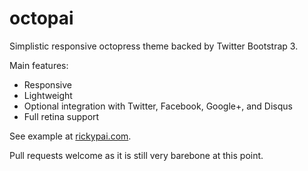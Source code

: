 octopai
=======
Simplistic responsive octopress theme backed by Twitter Bootstrap 3.

Main features:
- Responsive
- Lightweight
- Optional integration with Twitter, Facebook, Google+, and Disqus
- Full retina support

See example at [rickypai.com](http://www.rickypai.com/).

Pull requests welcome as it is still very barebone at this point.
